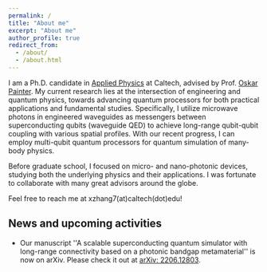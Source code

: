 ```yaml
---
permalink: /
title: "About me"
excerpt: "About me"
author_profile: true
redirect_from: 
  - /about/
  - /about.html
---
```

I am a Ph.D. candidate in [Applied Physics](https://aph.caltech.edu/) at Caltech, advised by Prof. [Oskar Painter](https://copilot.caltech.edu/people/principal). My current research lies at the intersection of engineering and quantum physics, towards advancing quantum processors for both practical applications and fundamental studies. Specifically, I utilize microwave photons in engineered waveguides as messengers between superconducting qubits (waveguide QED) to achieve long-range qubit-qubit coupling with various spatial profiles. With our recent progress, I can employ multi-qubit quantum processors for quantum simulation of many-body physics.

Before graduate school, I focused on micro- and nano-photonic devices, studying both the underlying physics and their applications. I was fortunate to collaborate with many great advisors around the globe.

Feel free to reach me at xzhang7(at)caltech(dot)edu!

## News and upcoming activities
* Our manuscript ''A scalable superconducting quantum simulator with long-range connectivity based on a photonic bandgap metamaterial'' is now on arXiv. Please check it out at [arXiv: 2206.12803](https://arxiv.org/abs/2206.12803).
